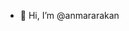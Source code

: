 - 👋 Hi, I’m @anmararakan
<!---
anmararakan/anmararakan is a ✨ special ✨ repository because its `README.md` (this file) appears on your GitHub profile.
You can click the Preview link to take a look at your changes.
--->
